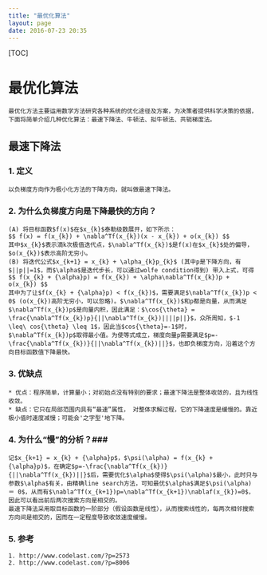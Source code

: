 ```yaml
---
title: "最优化算法"
layout: page
date: 2016-07-23 20:35
---
```


[TOC]

# 最优化算法 #
	最优化方法主要运用数学方法研究各种系统的优化途径及方案，为决策者提供科学决策的依据，下面将简单介绍几种优化算法：最速下降法、牛顿法、拟牛顿法、共轭梯度法。

## 最速下降法 ##

### 1. 定义 ###
	以负梯度方向作为极小化方法的下降方向，就叫做最速下降法。

### 2. 为什么负梯度方向是下降最快的方向？ ###
	(A) 将目标函数$f(x)$在$x_{k}$泰勒级数展开，如下所示：
	$$ f(x) = f(x_{k}) + \nabla^Tf(x_{k})(x - x_{k}) + o(x_{k}) $$
	其中$x_{k}$表示滴k次极值迭代点，$\nabla^Tf(x_{k})$是f(x)在$x_{k}$处的偏导，$o(x_{k})$表示高阶无穷小。
	(B) 将迭代公式$x_{k+1} = x_{k} + \alpha_{k}p_{k}$ (其中p是下降方向，有$||p||=1$，而$\alpha$是迭代步长，可以通过wolfe condition得到) 带入上式，可得
	$$ f(x_{k} + {\alpha}p) = f(x_{k}) + \alpha\nabla^Tf(x_{k})p + o(x_{k}) $$
	其中为了让$f(x_{k} + {\alpha}p) < f(x_{k})$，需要满足$\nabla^Tf(x_{k})p < 0$ (o(x_{k})高阶无穷小，可以忽略)。$\nabla^Tf(x_{k})$和p都是向量，从而满足$\nabla^Tf(x_{k})p$是向量内积，因此满足：$\cos{\theta} = \frac{\nabla^Tf(x_{k})p}{||\nabla^Tf(x_{k})||||p||}$，众所周知，$-1 \leq\ cos{\theta} \leq 1$，因此当$cos{\theta}=-1$时，$\nabla^Tf(x_{k})p$取得最小值。为使等式成立，梯度向量p需要满足$p=-\frac{\nabla^Tf(x_{k})}{||\nabla^Tf(x_{k})||}$，也即负梯度方向，沿着这个方向目标函数值下降最快。

### 3. 优缺点 ###

	* 优点：程序简单，计算量小；对初始点没有特别的要求；最速下降法是整体收敛的，且为线性收敛。
	* 缺点：它只在局部范围内具有“最速”属性， 对整体求解过程，它的下降速度是缓慢的。靠近极小值时速度减慢；可能会'之字型'地下降。


### 4. 为什么“慢”的分析？###

	记$x_{k+1} = x_{k} + {\alpha}p$，$\psi(\alpha) = f(x_{k} + {\alpha}p)$，在确定$p=-\frac{\nabla^Tf(x_{k})}{||\nabla^Tf(x_{k})||}$后，需要优化$\alpha$使得$\psi(\alpha)$最小，此时只与参数$\alpha$有关，由精确line search方法，可知最优$\alpha$满足$\psi(\alpha) ＝ 0$，从而有$\nabla^Tf(x_{k+1})p=\nabla^Tf(x_{k+1})\nablaf(x_{k})=0$，因此可以看出前后两次搜索方向是相交的。
	最速下降法采用取目标函数的一阶部分（假设函数是线性），从而搜索线性的，每两次相邻搜索方向间是相交的，因而在一定程度导致收敛速度缓慢。

### 5. 参考 ###
	1. http://www.codelast.com/?p=2573
	2. http://www.codelast.com/?p=8006
